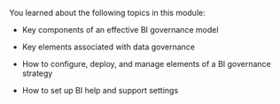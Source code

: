 You learned about the following topics in this module:

- Key components of an effective BI governance model

- Key elements associated with data governance

- How to configure, deploy, and manage elements of a BI governance strategy

- How to set up BI help and support settings
